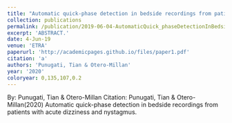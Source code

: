 ```yaml
---
title: "Automatic quick-phase detection in bedside recordings from patients with acute dizziness and nystagmus"
collection: publications
permalink: /publication/2019-06-04-AutomaticQuick_phaseDetectionInBedsideRecordingsFromPatientsWit
excerpt: 'ABSTRACT.'
date: 4-Jun-19
venue: 'ETRA'
paperurl: 'http://academicpages.github.io/files/paper1.pdf'
citation: 'a'
authors: 'Punugati, Tian & Otero-Millan'
year: '2020'
coloryear: 0,135,107,0.2
---
```


By: Punugati, Tian & Otero-Millan
Citation: Punugati, Tian & Otero-Millan(2020) Automatic quick-phase detection in bedside recordings from patients with acute dizziness and nystagmus. 
